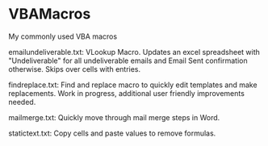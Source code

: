 # VBAMacros
My commonly used VBA macros

emailundeliverable.txt: VLookup Macro. Updates an excel spreadsheet with "Undeliverable" for all undeliverable emails and Email Sent confirmation otherwise. Skips over cells with entries. 
	
findreplace.txt: Find and replace macro to quickly edit templates and make replacements. Work in progress, additional user friendly improvements needed.

mailmerge.txt: Quickly move through mail merge steps in Word. 

statictext.txt: Copy cells and paste values to remove formulas.
